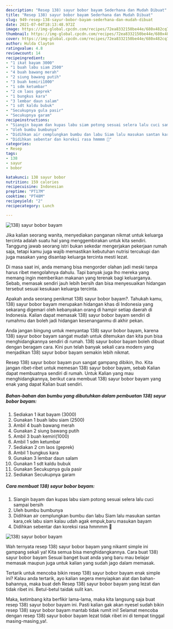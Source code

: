 ```yaml
---
description: "Resep 138) sayur bobor bayam Sederhana dan Mudah Dibuat"
title: "Resep 138) sayur bobor bayam Sederhana dan Mudah Dibuat"
slug: 949-resep-138-sayur-bobor-bayam-sederhana-dan-mudah-dibuat
date: 2021-07-04T18:13:48.972Z
image: https://img-global.cpcdn.com/recipes/72ea8332150be44e/680x482cq70/138-sayur-bobor-bayam-foto-resep-utama.jpg
thumbnail: https://img-global.cpcdn.com/recipes/72ea8332150be44e/680x482cq70/138-sayur-bobor-bayam-foto-resep-utama.jpg
cover: https://img-global.cpcdn.com/recipes/72ea8332150be44e/680x482cq70/138-sayur-bobor-bayam-foto-resep-utama.jpg
author: Hulda Clayton
ratingvalue: 4.8
reviewcount: 14
recipeingredient:
- "1 ikat bayam 3000"
- "1 buah labu siam 2500"
- "4 buah bawang merah"
- "2 siung bawang putih"
- "3 buah kemiri1000"
- "1 sdm ketumbar"
- "2 cm laos geprek"
- "1 bungkus kara"
- "3 lembar daun salam"
- "1 sdt kaldu bubuk"
- "Secukupnya gula pasir"
- "Secukupnya garam"
recipeinstructions:
- "Siangin bayam dan kupas labu siam potong sesuai selera lalu cuci sampai bersih"
- "Uleh bumbu bumbunya"
- "Didihkan air cemplungkan bumbu dan labu Siam lalu masukan santan kara,cek labu siam kalau udah agak empuk,baru masukan bayam"
- "Didihkan sebentar dan koreksi rasa hmmmm 🤤"
categories:
- Resep
tags:
- 138
- sayur
- bobor

katakunci: 138 sayur bobor 
nutrition: 159 calories
recipecuisine: Indonesian
preptime: "PT17M"
cooktime: "PT48M"
recipeyield: "2"
recipecategory: Lunch

---
```



![138) sayur bobor bayam](https://img-global.cpcdn.com/recipes/72ea8332150be44e/680x482cq70/138-sayur-bobor-bayam-foto-resep-utama.jpg)

Jika kalian seorang wanita, menyediakan panganan nikmat untuk keluarga tercinta adalah suatu hal yang menggembirakan untuk kita sendiri. Tanggung jawab seorang istri bukan sekedar mengerjakan pekerjaan rumah saja, tetapi kamu juga wajib memastikan kebutuhan nutrisi tercukupi dan juga masakan yang disantap keluarga tercinta mesti lezat.

Di masa  saat ini, anda memang bisa mengorder olahan jadi meski tanpa harus ribet mengolahnya dahulu. Tapi banyak juga lho mereka yang memang ingin memberikan makanan yang terenak bagi keluarganya. Sebab, memasak sendiri jauh lebih bersih dan bisa menyesuaikan hidangan tersebut sesuai kesukaan keluarga tercinta. 



Apakah anda seorang penikmat 138) sayur bobor bayam?. Tahukah kamu, 138) sayur bobor bayam merupakan hidangan khas di Indonesia yang sekarang digemari oleh kebanyakan orang di hampir setiap daerah di Indonesia. Kalian dapat memasak 138) sayur bobor bayam sendiri di rumahmu dan boleh jadi hidangan kesenanganmu di akhir pekan.

Anda jangan bingung untuk menyantap 138) sayur bobor bayam, karena 138) sayur bobor bayam sangat mudah untuk ditemukan dan kita pun bisa menghidangkannya sendiri di rumah. 138) sayur bobor bayam boleh dibuat dengan beragam cara. Kini pun telah banyak sekali cara modern yang menjadikan 138) sayur bobor bayam semakin lebih nikmat.

Resep 138) sayur bobor bayam pun sangat gampang dibikin, lho. Kita jangan ribet-ribet untuk memesan 138) sayur bobor bayam, sebab Kalian dapat membuatnya sendiri di rumah. Untuk Kalian yang mau menghidangkannya, berikut cara membuat 138) sayur bobor bayam yang enak yang dapat Kalian buat sendiri.

<!--inarticleads1-->

##### Bahan-bahan dan bumbu yang dibutuhkan dalam pembuatan 138) sayur bobor bayam:

1. Sediakan 1 ikat bayam (3000)
1. Gunakan 1 buah labu siam (2500)
1. Ambil 4 buah bawang merah
1. Gunakan 2 siung bawang putih
1. Ambil 3 buah kemiri(1000)
1. Ambil 1 sdm ketumbar
1. Sediakan 2 cm laos (geprek)
1. Ambil 1 bungkus kara
1. Gunakan 3 lembar daun salam
1. Gunakan 1 sdt kaldu bubuk
1. Gunakan Secukupnya gula pasir
1. Sediakan Secukupnya garam




<!--inarticleads2-->

##### Cara membuat 138) sayur bobor bayam:

1. Siangin bayam dan kupas labu siam potong sesuai selera lalu cuci sampai bersih
1. Uleh bumbu bumbunya
1. Didihkan air cemplungkan bumbu dan labu Siam lalu masukan santan kara,cek labu siam kalau udah agak empuk,baru masukan bayam
1. Didihkan sebentar dan koreksi rasa hmmmm 🤤
<img src="//assets-global.cpcdn.com/assets/icons/button_play-2c75c40dde080a61004c1f40b05d8f140eaff45d7e9e6481dc71c63d2e7c4909.png" alt="138) sayur bobor bayam">



Wah ternyata resep 138) sayur bobor bayam yang nikamt simple ini gampang sekali ya! Kita semua bisa menghidangkannya. Cara buat 138) sayur bobor bayam Sesuai banget buat anda yang baru mau belajar memasak maupun juga untuk kalian yang sudah jago dalam memasak.

Tertarik untuk mencoba bikin resep 138) sayur bobor bayam enak simple ini? Kalau anda tertarik, ayo kalian segera menyiapkan alat dan bahan-bahannya, maka buat deh Resep 138) sayur bobor bayam yang lezat dan tidak ribet ini. Betul-betul taidak sulit kan. 

Maka, ketimbang kita berfikir lama-lama, maka kita langsung saja buat resep 138) sayur bobor bayam ini. Pasti kalian gak akan nyesel sudah bikin resep 138) sayur bobor bayam mantab tidak rumit ini! Selamat mencoba dengan resep 138) sayur bobor bayam lezat tidak ribet ini di tempat tinggal masing-masing,ya!.

